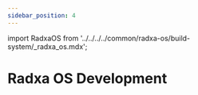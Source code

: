 ```yaml
---
sidebar_position: 4
---
```


import RadxaOS from '../../../../common/radxa-os/build-system/\_radxa_os.mdx';

# Radxa OS Development

<RadxaOS  git_url="https://github.com/RadxaOS-SDK/rsdk.git" />

